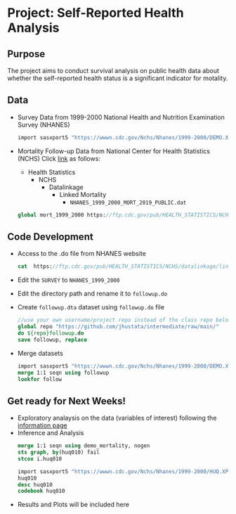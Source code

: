 
# Project: Self-Reported Health Analysis

## Purpose

The project aims to conduct survival analysis on public health data about whether the self-reported health status is a significant indicator for motality.

## Data

+ Survey Data from 1999-2000 National Health and Nutrition Examination Survey (NHANES)
  ```stata
  import sasxport5 "https://wwwn.cdc.gov/Nchs/Nhanes/1999-2000/DEMO.XPT", clear
  ```

+ Mortality Follow-up Data from National Center for Health Statistics (NCHS)
  Click [link](https://ftp.cdc.gov/pub/) as follows:
  - Health Statistics
    - NCHS
      - Datalinkage
        - Linked Mortality
          - ```NHANES_1999_2000_MORT_2019_PUBLIC.dat```    
                        
   ```stata
   global mort_1999_2000 https://ftp.cdc.gov/pub/HEALTH_STATISTICS/NCHS/datalinkage/linked_mortality/NHANES_1999_2000_MORT_2019_PUBLIC.dat  
   ```

## Code Development
+ Access to the .do file from NHANES website
  ```stata
  cat  https://ftp.cdc.gov/pub/HEALTH_STATISTICS/NCHS/datalinkage/linked_mortality/Stata_ReadInProgramAllSurveys.do
  ```

+ Edit the `SURVEY` to `NHANES_1999_2000`

+ Edit the directory path and rename it to `followup.do`

+ Create `followup.dta` dataset using `followup.do` file 

  ```stata
  //use your own username/project repo instead of the class repo below
  global repo "https://github.com/jhustata/intermediate/raw/main/"
  do ${repo}followup.do
  save followup, replace
  ```

+ Merge datasets
  ```stata
  import sasxport5 "https://wwwn.cdc.gov/Nchs/Nhanes/1999-2000/DEMO.XPT", clear
  merge 1:1 seqn using followup
  lookfor follow
  ```

## Get ready for Next Weeks!

+ Exploratory analaysis on the data (variables of interest) following the [information page](https://wwwn.cdc.gov/Nchs/Nhanes/1999-2000/HUQ.htm)
+ Inference and Analysis
  ```stata
  merge 1:1 seqn using demo_mortality, nogen
  sts graph, by(huq010) fail
  stcox i.huq010
  ```
  ```stata
  import sasxport5 "https://wwwn.cdc.gov/Nchs/Nhanes/1999-2000/HUQ.XPT", clear 
  huq010 
  desc huq010
  codebook huq010
  ```
+ Results and Plots will be included here
